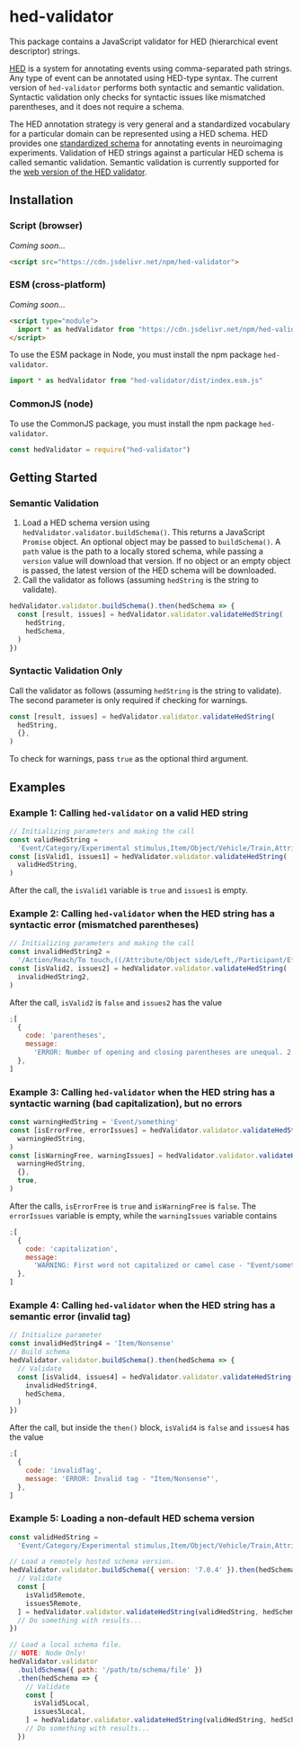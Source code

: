 # hed-validator

This package contains a JavaScript validator for HED (hierarchical event descriptor) strings.

[HED](http://www.hedtags.org/) is a system for annotating events using comma-separated path strings. Any type of event can be annotated using HED-type syntax. The current version of `hed-validator` performs both syntactic and semantic validation. Syntactic validation only checks for syntactic issues like mismatched parentheses, and it does not require a schema.

The HED annotation strategy is very general and a standardized vocabulary for a particular domain can be represented using a HED schema. HED provides one [standardized schema](https://github.com/hed-standard/hed-specification) for annotating events in neuroimaging experiments. Validation of HED strings against a particular HED schema is called semantic validation. Semantic validation is currently supported for the [web version of the HED validator](http://visual.cs.utsa.edu/hed).

## Installation
### Script (browser)
*Coming soon...*

```html
<script src="https://cdn.jsdelivr.net/npm/hed-validator">
```

### ESM (cross-platform)
*Coming soon...*

```html
<script type="module">
  import * as hedValidator from "https://cdn.jsdelivr.net/npm/hed-validator/dist/index.esm.js"
</script>
```

To use the ESM package in Node, you must install the npm package `hed-validator`.

```js
import * as hedValidator from "hed-validator/dist/index.esm.js"
```

### CommonJS (node)
To use the CommonJS package, you must install the npm package `hed-validator`.

```js
const hedValidator = require("hed-validator")
```


## Getting Started
### Semantic Validation
   1. Load a HED schema version using `hedValidator.validator.buildSchema()`. This returns a JavaScript `Promise` object. An optional object may be passed to `buildSchema()`. A `path` value is the path to a locally stored schema, while passing a `version` value will download that version. If no object or an empty object is passed, the latest version of the HED schema will be downloaded.
   1. Call the validator as follows (assuming `hedString` is the string to validate).
   ```javascript
   hedValidator.validator.buildSchema().then(hedSchema => {
     const [result, issues] = hedValidator.validator.validateHedString(
       hedString,
       hedSchema,
     )
   })
   ```
### Syntactic Validation Only
 Call the validator as follows (assuming `hedString` is the string to validate). The second parameter is only required if checking for warnings.
   ```javascript
   const [result, issues] = hedValidator.validator.validateHedString(
     hedString,
     {},
   )
   ```

To check for warnings, pass `true` as the optional third argument.

## Examples
### Example 1: Calling `hed-validator` on a valid HED string

```javascript
// Initializing parameters and making the call
const validHedString =
  'Event/Category/Experimental stimulus,Item/Object/Vehicle/Train,Attribute/Visual/Color/Purple'
const [isValid1, issues1] = hedValidator.validator.validateHedString(
  validHedString,
)
```

After the call, the `isValid1` variable is `true` and `issues1` is empty.

### Example 2: Calling `hed-validator` when the HED string has a syntactic error (mismatched parentheses)

```javascript
// Initializing parameters and making the call
const invalidHedString2 =
  '/Action/Reach/To touch,((/Attribute/Object side/Left,/Participant/Effect/Body part/Arm),/Attribute/Location/Screen/Top/70 px'
const [isValid2, issues2] = hedValidator.validator.validateHedString(
  invalidHedString2,
)
```

After the call, `isValid2` is `false` and `issues2` has the value

```javascript
;[
  {
    code: 'parentheses',
    message:
      'ERROR: Number of opening and closing parentheses are unequal. 2 opening parentheses. 1 closing parentheses',
  },
]
```

### Example 3: Calling `hed-validator` when the HED string has a syntactic warning (bad capitalization), but no errors

```javascript
const warningHedString = 'Event/something'
const [isErrorFree, errorIssues] = hedValidator.validator.validateHedString(
  warningHedString,
)
const [isWarningFree, warningIssues] = hedValidator.validator.validateHedString(
  warningHedString,
  {},
  true,
)
```

After the calls, `isErrorFree` is `true` and `isWarningFree` is `false`. The `errorIssues` variable is empty, while the `warningIssues` variable contains

```javascript
;[
  {
    code: 'capitalization',
    message:
      'WARNING: First word not capitalized or camel case - "Event/something"',
  },
]
```

### Example 4: Calling `hed-validator` when the HED string has a semantic error (invalid tag)

```javascript
// Initialize parameter
const invalidHedString4 = 'Item/Nonsense'
// Build schema
hedValidator.validator.buildSchema().then(hedSchema => {
  // Validate
  const [isValid4, issues4] = hedValidator.validator.validateHedString(
    invalidHedString4,
    hedSchema,
  )
})
```

After the call, but inside the `then()` block, `isValid4` is `false` and `issues4` has the value

```javascript
;[
  {
    code: 'invalidTag',
    message: 'ERROR: Invalid tag - "Item/Nonsense"',
  },
]
```

### Example 5: Loading a non-default HED schema version

```javascript
const validHedString =
  'Event/Category/Experimental stimulus,Item/Object/Vehicle/Train,Attribute/Visual/Color/Purple'

// Load a remotely hosted schema version.
hedValidator.validator.buildSchema({ version: '7.0.4' }).then(hedSchema => {
  // Validate
  const [
    isValid5Remote,
    issues5Remote,
  ] = hedValidator.validator.validateHedString(validHedString, hedSchema)
  // Do something with results...
})

// Load a local schema file.
// NOTE: Node Only!
hedValidator.validator
  .buildSchema({ path: '/path/to/schema/file' })
  .then(hedSchema => {
    // Validate
    const [
      isValid5Local,
      issues5Local,
    ] = hedValidator.validator.validateHedString(validHedString, hedSchema)
    // Do something with results...
  })
```
